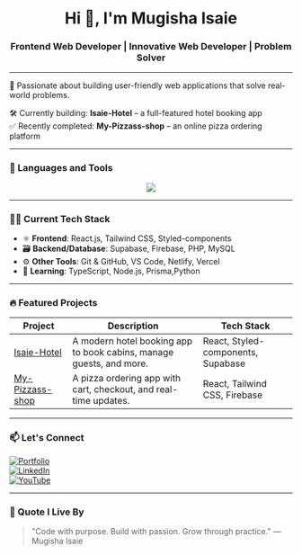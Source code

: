 <h1 align="center">Hi 👋, I'm Mugisha Isaie</h1>
<h3 align="center">Frontend Web Developer | Innovative Web Developer | Problem Solver </h3>

---

🚀 Passionate about building user-friendly web applications that solve real-world problems.

🛠️ Currently building: **Isaie-Hotel** – a full-featured hotel booking app  
✅ Recently completed: **My-Pizzass-shop** – an online pizza ordering platform

---

### 🧰 Languages and Tools

<p align="center">
  <img src="https://skillicons.dev/icons?i=html,css,js,react,tailwind,styledcomponents,bootstrap,php,mysql,git,github,vscode,firebase,supabase,python,nodejs,jquery" />
</p>

---

### 🧑‍💻 Current Tech Stack

- ⚛️ **Frontend**: React.js, Tailwind CSS, Styled-components
- 🗃️ **Backend/Database**: Supabase, Firebase, PHP, MySQL
- ⚙️ **Other Tools**: Git & GitHub, VS Code, Netlify, Vercel
- 🌱 **Learning**:  TypeScript, Node.js, Prisma,Python

---

### 🔥 Featured Projects

| Project | Description | Tech Stack |
|--------|-------------|------------|
| [Isaie-Hotel](https://github.com/MugishaIsaie/isaie-hotel) | A modern hotel booking app to book cabins, manage guests, and more. | React, Styled-components, Supabase |
| [My-Pizzass-shop](https://github.com/MugishaIsaie/My-Pizzas-Shop) | A pizza ordering app with cart, checkout, and real-time updates. | React, Tailwind CSS, Firebase |

---

### 📫 Let's Connect

[![Portfolio](https://img.shields.io/badge/Portfolio-000?style=for-the-badge&logo=vercel&logoColor=white)](https://mugisha-isaie.vercel.app/)  
[![LinkedIn](https://img.shields.io/badge/LinkedIn-blue?style=for-the-badge&logo=linkedin)](https://linkedin.com/in/mugisha-isaie)  
[![YouTube](https://img.shields.io/badge/YouTube-red?style=for-the-badge&logo=youtube)](https://youtube.com/@MugishaIsaie1)

---

### 🧠 Quote I Live By

> "Code with purpose. Build with passion. Grow through practice." — Mugisha Isaie

